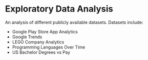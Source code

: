 # Exploratory Data Analysis

An analysis of different publicly available datasets. Datasets include:

- Google Play Store App Analytics
- Google Trends
- LEGO Company Analytics
- Programming Languages Over Time
- US Bachelor Degrees vs Pay
